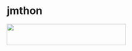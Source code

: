# jmthon

<p align="left"><a href="https://heroku.com/deploy?template=https://github.com/koklp0/roz"> <img src="https://img.shields.io/badge/Deploy%20To%20Heroku-purple?style=for-the-badge&logo=heroku" width="320" height="58.45"/></a></p>
